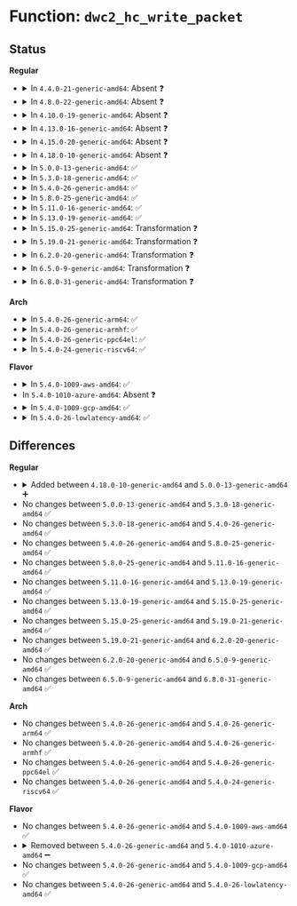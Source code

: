 # Function: <code>dwc2_hc_write_packet</code>

## Status
<b>Regular</b>
<ul>
<li>
<details>
<summary>In <code>4.4.0-21-generic-amd64</code>: Absent ❓</summary>

```json
{
  "name": "dwc2_hc_write_packet",
  "collision_type": "Unique Static",
  "inline_type": "Selective",
  "funcs": [
    {
      "addr": 18446744071585274624,
      "name": "dwc2_hc_write_packet",
      "external": false,
      "loc": "drivers/usb/dwc2/core.c:1629",
      "file": "drivers/usb/dwc2/core.c",
      "inline": "not declared, inlined",
      "caller_inline": [],
      "caller_func": [
        "drivers/usb/dwc2/core.c:dwc2_hc_continue_transfer",
        "drivers/usb/dwc2/core.c:dwc2_hc_start_transfer"
      ]
    }
  ],
  "symbols": [
    {
      "addr": 18446744071585274624,
      "name": "dwc2_hc_write_packet.isra.7",
      "section": ".text",
      "bind": "STB_LOCAL",
      "size": 172
    }
  ]
}
```
</details>
</li>
<li>
<details>
<summary>In <code>4.8.0-22-generic-amd64</code>: Absent ❓</summary>

```json
{
  "name": "dwc2_hc_write_packet",
  "collision_type": "Unique Static",
  "inline_type": "Selective",
  "funcs": [
    {
      "addr": 18446744071585686240,
      "name": "dwc2_hc_write_packet",
      "external": false,
      "loc": "drivers/usb/dwc2/hcd.c:1237",
      "file": "drivers/usb/dwc2/hcd.c",
      "inline": "not declared, inlined",
      "caller_inline": [],
      "caller_func": [
        "drivers/usb/dwc2/hcd.c:dwc2_hc_continue_transfer",
        "drivers/usb/dwc2/hcd.c:dwc2_hc_start_transfer"
      ]
    }
  ],
  "symbols": [
    {
      "addr": 18446744071585686240,
      "name": "dwc2_hc_write_packet.isra.26",
      "section": ".text",
      "bind": "STB_LOCAL",
      "size": 169
    }
  ]
}
```
</details>
</li>
<li>
<details>
<summary>In <code>4.10.0-19-generic-amd64</code>: Absent ❓</summary>

```json
{
  "name": "dwc2_hc_write_packet",
  "collision_type": "Unique Static",
  "inline_type": "Selective",
  "funcs": [
    {
      "addr": 18446744071585875232,
      "name": "dwc2_hc_write_packet",
      "external": false,
      "loc": "drivers/usb/dwc2/hcd.c:1267",
      "file": "drivers/usb/dwc2/hcd.c",
      "inline": "not declared, inlined",
      "caller_inline": [],
      "caller_func": [
        "drivers/usb/dwc2/hcd.c:dwc2_hc_continue_transfer",
        "drivers/usb/dwc2/hcd.c:dwc2_hc_start_transfer"
      ]
    }
  ],
  "symbols": [
    {
      "addr": 18446744071585875232,
      "name": "dwc2_hc_write_packet.isra.28",
      "section": ".text",
      "bind": "STB_LOCAL",
      "size": 169
    }
  ]
}
```
</details>
</li>
<li>
<details>
<summary>In <code>4.13.0-16-generic-amd64</code>: Absent ❓</summary>

```json
{
  "name": "dwc2_hc_write_packet",
  "collision_type": "Unique Static",
  "inline_type": "Selective",
  "funcs": [
    {
      "addr": 18446744071585958064,
      "name": "dwc2_hc_write_packet",
      "external": false,
      "loc": "drivers/usb/dwc2/hcd.c:1284",
      "file": "drivers/usb/dwc2/hcd.c",
      "inline": "not declared, inlined",
      "caller_inline": [],
      "caller_func": [
        "drivers/usb/dwc2/hcd.c:dwc2_hc_continue_transfer",
        "drivers/usb/dwc2/hcd.c:dwc2_hc_start_transfer"
      ]
    }
  ],
  "symbols": [
    {
      "addr": 18446744071585958064,
      "name": "dwc2_hc_write_packet.isra.31",
      "section": ".text",
      "bind": "STB_LOCAL",
      "size": 169
    }
  ]
}
```
</details>
</li>
<li>
<details>
<summary>In <code>4.15.0-20-generic-amd64</code>: Absent ❓</summary>

```json
{
  "name": "dwc2_hc_write_packet",
  "collision_type": "Unique Static",
  "inline_type": "Selective",
  "funcs": [
    {
      "addr": 18446744071586401712,
      "name": "dwc2_hc_write_packet",
      "external": false,
      "loc": "drivers/usb/dwc2/hcd.c:1290",
      "file": "drivers/usb/dwc2/hcd.c",
      "inline": "not declared, inlined",
      "caller_inline": [],
      "caller_func": [
        "drivers/usb/dwc2/hcd.c:dwc2_hc_continue_transfer",
        "drivers/usb/dwc2/hcd.c:dwc2_hc_start_transfer"
      ]
    }
  ],
  "symbols": [
    {
      "addr": 18446744071586401712,
      "name": "dwc2_hc_write_packet.isra.31",
      "section": ".text",
      "bind": "STB_LOCAL",
      "size": 169
    }
  ]
}
```
</details>
</li>
<li>
<details>
<summary>In <code>4.18.0-10-generic-amd64</code>: Absent ❓</summary>

```json
{
  "name": "dwc2_hc_write_packet",
  "collision_type": "Unique Static",
  "inline_type": "Selective",
  "funcs": [
    {
      "addr": 18446744071586659072,
      "name": "dwc2_hc_write_packet",
      "external": false,
      "loc": "drivers/usb/dwc2/hcd.c:1325",
      "file": "drivers/usb/dwc2/hcd.c",
      "inline": "not declared, inlined",
      "caller_inline": [],
      "caller_func": [
        "drivers/usb/dwc2/hcd.c:dwc2_hc_continue_transfer",
        "drivers/usb/dwc2/hcd.c:dwc2_hc_start_transfer"
      ]
    }
  ],
  "symbols": [
    {
      "addr": 18446744071586659072,
      "name": "dwc2_hc_write_packet.isra.33",
      "section": ".text",
      "bind": "STB_LOCAL",
      "size": 169
    }
  ]
}
```
</details>
</li>
<li>
<details>
<summary>In <code>5.0.0-13-generic-amd64</code>: ✅</summary>

```c
void dwc2_hc_write_packet(struct dwc2_hsotg * hsotg, struct dwc2_host_chan * chan)
```

```json
{
  "name": "dwc2_hc_write_packet",
  "collision_type": "Unique Static",
  "inline_type": "No",
  "funcs": [
    {
      "addr": 18446744071586809552,
      "name": "dwc2_hc_write_packet",
      "external": false,
      "loc": "drivers/usb/dwc2/hcd.c:1318",
      "file": "drivers/usb/dwc2/hcd.c",
      "inline": "seen, unknown",
      "caller_inline": [],
      "caller_func": [
        "drivers/usb/dwc2/hcd.c:dwc2_hc_continue_transfer",
        "drivers/usb/dwc2/hcd.c:dwc2_hc_start_transfer"
      ]
    }
  ],
  "symbols": [
    {
      "addr": 18446744071586809552,
      "name": "dwc2_hc_write_packet",
      "section": ".text",
      "bind": "STB_LOCAL",
      "size": 218
    }
  ]
}
```
</details>
</li>
<li>
<details>
<summary>In <code>5.3.0-18-generic-amd64</code>: ✅</summary>

```c
void dwc2_hc_write_packet(struct dwc2_hsotg * hsotg, struct dwc2_host_chan * chan)
```

```json
{
  "name": "dwc2_hc_write_packet",
  "collision_type": "Unique Static",
  "inline_type": "No",
  "funcs": [
    {
      "addr": 18446744071587068256,
      "name": "dwc2_hc_write_packet",
      "external": false,
      "loc": "drivers/usb/dwc2/hcd.c:1128",
      "file": "drivers/usb/dwc2/hcd.c",
      "inline": "seen, unknown",
      "caller_inline": [],
      "caller_func": [
        "drivers/usb/dwc2/hcd.c:dwc2_hc_continue_transfer",
        "drivers/usb/dwc2/hcd.c:dwc2_hc_start_transfer"
      ]
    }
  ],
  "symbols": [
    {
      "addr": 18446744071587068256,
      "name": "dwc2_hc_write_packet",
      "section": ".text",
      "bind": "STB_LOCAL",
      "size": 218
    }
  ]
}
```
</details>
</li>
<li>
<details>
<summary>In <code>5.4.0-26-generic-amd64</code>: ✅</summary>

```c
void dwc2_hc_write_packet(struct dwc2_hsotg * hsotg, struct dwc2_host_chan * chan)
```

```json
{
  "name": "dwc2_hc_write_packet",
  "collision_type": "Unique Static",
  "inline_type": "No",
  "funcs": [
    {
      "addr": 18446744071587268592,
      "name": "dwc2_hc_write_packet",
      "external": false,
      "loc": "drivers/usb/dwc2/hcd.c:1128",
      "file": "drivers/usb/dwc2/hcd.c",
      "inline": "seen, unknown",
      "caller_inline": [],
      "caller_func": [
        "drivers/usb/dwc2/hcd.c:dwc2_hc_continue_transfer",
        "drivers/usb/dwc2/hcd.c:dwc2_hc_start_transfer"
      ]
    }
  ],
  "symbols": [
    {
      "addr": 18446744071587268592,
      "name": "dwc2_hc_write_packet",
      "section": ".text",
      "bind": "STB_LOCAL",
      "size": 218
    }
  ]
}
```
</details>
</li>
<li>
<details>
<summary>In <code>5.8.0-25-generic-amd64</code>: ✅</summary>

```c
void dwc2_hc_write_packet(struct dwc2_hsotg * hsotg, struct dwc2_host_chan * chan)
```

```json
{
  "name": "dwc2_hc_write_packet",
  "collision_type": "Unique Static",
  "inline_type": "No",
  "funcs": [
    {
      "addr": 18446744071588123920,
      "name": "dwc2_hc_write_packet",
      "external": false,
      "loc": "drivers/usb/dwc2/hcd.c:1128",
      "file": "drivers/usb/dwc2/hcd.c",
      "inline": "seen, unknown",
      "caller_inline": [],
      "caller_func": [
        "drivers/usb/dwc2/hcd.c:dwc2_hc_continue_transfer",
        "drivers/usb/dwc2/hcd.c:dwc2_hc_start_transfer"
      ]
    }
  ],
  "symbols": [
    {
      "addr": 18446744071588123920,
      "name": "dwc2_hc_write_packet",
      "section": ".text",
      "bind": "STB_LOCAL",
      "size": 226
    }
  ]
}
```
</details>
</li>
<li>
<details>
<summary>In <code>5.11.0-16-generic-amd64</code>: ✅</summary>

```c
void dwc2_hc_write_packet(struct dwc2_hsotg * hsotg, struct dwc2_host_chan * chan)
```

```json
{
  "name": "dwc2_hc_write_packet",
  "collision_type": "Unique Static",
  "inline_type": "No",
  "funcs": [
    {
      "addr": 18446744071588164704,
      "name": "dwc2_hc_write_packet",
      "external": false,
      "loc": "drivers/usb/dwc2/hcd.c:1128",
      "file": "drivers/usb/dwc2/hcd.c",
      "inline": "seen, unknown",
      "caller_inline": [],
      "caller_func": [
        "drivers/usb/dwc2/hcd.c:dwc2_hc_continue_transfer",
        "drivers/usb/dwc2/hcd.c:dwc2_hc_start_transfer"
      ]
    }
  ],
  "symbols": [
    {
      "addr": 18446744071588164704,
      "name": "dwc2_hc_write_packet",
      "section": ".text",
      "bind": "STB_LOCAL",
      "size": 226
    }
  ]
}
```
</details>
</li>
<li>
<details>
<summary>In <code>5.13.0-19-generic-amd64</code>: ✅</summary>

```c
void dwc2_hc_write_packet(struct dwc2_hsotg * hsotg, struct dwc2_host_chan * chan)
```

```json
{
  "name": "dwc2_hc_write_packet",
  "collision_type": "Unique Static",
  "inline_type": "No",
  "funcs": [
    {
      "addr": 18446744071588046640,
      "name": "dwc2_hc_write_packet",
      "external": false,
      "loc": "drivers/usb/dwc2/hcd.c:1126",
      "file": "drivers/usb/dwc2/hcd.c",
      "inline": "seen, unknown",
      "caller_inline": [],
      "caller_func": [
        "drivers/usb/dwc2/hcd.c:dwc2_hc_continue_transfer",
        "drivers/usb/dwc2/hcd.c:dwc2_hc_start_transfer"
      ]
    }
  ],
  "symbols": [
    {
      "addr": 18446744071588046640,
      "name": "dwc2_hc_write_packet",
      "section": ".text",
      "bind": "STB_LOCAL",
      "size": 226
    }
  ]
}
```
</details>
</li>
<li>
<details>
<summary>In <code>5.15.0-25-generic-amd64</code>: Transformation ❓</summary>

```c
void dwc2_hc_write_packet(struct dwc2_hsotg * hsotg, struct dwc2_host_chan * chan)
```

```json
{
  "name": "dwc2_hc_write_packet",
  "collision_type": "Unique Static",
  "inline_type": "No",
  "funcs": [
    {
      "addr": 0,
      "name": "dwc2_hc_write_packet",
      "external": false,
      "loc": "drivers/usb/dwc2/hcd.c:1126",
      "file": "drivers/usb/dwc2/hcd.c",
      "inline": "seen, unknown",
      "caller_inline": [],
      "caller_func": [
        "drivers/usb/dwc2/hcd.c:dwc2_hc_continue_transfer",
        "drivers/usb/dwc2/hcd.c:dwc2_hc_start_transfer"
      ]
    }
  ],
  "symbols": [
    {
      "addr": 18446744071588671424,
      "name": "dwc2_hc_write_packet",
      "section": ".text",
      "bind": "STB_LOCAL",
      "size": 301
    },
    {
      "addr": 18446744071592585307,
      "name": "dwc2_hc_write_packet.cold",
      "section": ".text",
      "bind": "STB_LOCAL",
      "size": 82
    }
  ]
}
```
</details>
</li>
<li>
<details>
<summary>In <code>5.19.0-21-generic-amd64</code>: Transformation ❓</summary>

```c
void dwc2_hc_write_packet(struct dwc2_hsotg * hsotg, struct dwc2_host_chan * chan)
```

```json
{
  "name": "dwc2_hc_write_packet",
  "collision_type": "Unique Static",
  "inline_type": "No",
  "funcs": [
    {
      "addr": 0,
      "name": "dwc2_hc_write_packet",
      "external": false,
      "loc": "drivers/usb/dwc2/hcd.c:1122",
      "file": "drivers/usb/dwc2/hcd.c",
      "inline": "seen, unknown",
      "caller_inline": [],
      "caller_func": [
        "drivers/usb/dwc2/hcd.c:dwc2_hc_continue_transfer",
        "drivers/usb/dwc2/hcd.c:dwc2_hc_start_transfer"
      ]
    }
  ],
  "symbols": [
    {
      "addr": 18446744071590089760,
      "name": "dwc2_hc_write_packet",
      "section": ".text",
      "bind": "STB_LOCAL",
      "size": 325
    },
    {
      "addr": 18446744071594465688,
      "name": "dwc2_hc_write_packet.cold",
      "section": ".text",
      "bind": "STB_LOCAL",
      "size": 82
    }
  ]
}
```
</details>
</li>
<li>
<details>
<summary>In <code>6.2.0-20-generic-amd64</code>: Transformation ❓</summary>

```c
void dwc2_hc_write_packet(struct dwc2_hsotg * hsotg, struct dwc2_host_chan * chan)
```

```json
{
  "name": "dwc2_hc_write_packet",
  "collision_type": "Unique Static",
  "inline_type": "No",
  "funcs": [
    {
      "addr": 0,
      "name": "dwc2_hc_write_packet",
      "external": false,
      "loc": "drivers/usb/dwc2/hcd.c:1093",
      "file": "drivers/usb/dwc2/hcd.c",
      "inline": "seen, unknown",
      "caller_inline": [],
      "caller_func": [
        "drivers/usb/dwc2/hcd.c:dwc2_hc_continue_transfer",
        "drivers/usb/dwc2/hcd.c:dwc2_hc_start_transfer"
      ]
    }
  ],
  "symbols": [
    {
      "addr": 18446744071591700384,
      "name": "dwc2_hc_write_packet",
      "section": ".text",
      "bind": "STB_LOCAL",
      "size": 325
    },
    {
      "addr": 18446744071596282614,
      "name": "dwc2_hc_write_packet.cold",
      "section": ".text",
      "bind": "STB_LOCAL",
      "size": 82
    }
  ]
}
```
</details>
</li>
<li>
<details>
<summary>In <code>6.5.0-9-generic-amd64</code>: Transformation ❓</summary>

```c
void dwc2_hc_write_packet(struct dwc2_hsotg * hsotg, struct dwc2_host_chan * chan)
```

```json
{
  "name": "dwc2_hc_write_packet",
  "collision_type": "Unique Static",
  "inline_type": "No",
  "funcs": [
    {
      "addr": 0,
      "name": "dwc2_hc_write_packet",
      "external": false,
      "loc": "drivers/usb/dwc2/hcd.c:1093",
      "file": "drivers/usb/dwc2/hcd.c",
      "inline": "seen, unknown",
      "caller_inline": [],
      "caller_func": [
        "drivers/usb/dwc2/hcd.c:dwc2_hc_continue_transfer",
        "drivers/usb/dwc2/hcd.c:dwc2_hc_start_transfer"
      ]
    }
  ],
  "symbols": [
    {
      "addr": 18446744071592123760,
      "name": "dwc2_hc_write_packet",
      "section": ".text",
      "bind": "STB_LOCAL",
      "size": 325
    },
    {
      "addr": 18446744071596812489,
      "name": "dwc2_hc_write_packet.cold",
      "section": ".text",
      "bind": "STB_LOCAL",
      "size": 82
    }
  ]
}
```
</details>
</li>
<li>
<details>
<summary>In <code>6.8.0-31-generic-amd64</code>: Transformation ❓</summary>

```c
void dwc2_hc_write_packet(struct dwc2_hsotg * hsotg, struct dwc2_host_chan * chan)
```

```json
{
  "name": "dwc2_hc_write_packet",
  "collision_type": "Unique Static",
  "inline_type": "No",
  "funcs": [
    {
      "addr": 0,
      "name": "dwc2_hc_write_packet",
      "external": false,
      "loc": "drivers/usb/dwc2/hcd.c:1093",
      "file": "drivers/usb/dwc2/hcd.c",
      "inline": "seen, unknown",
      "caller_inline": [],
      "caller_func": [
        "drivers/usb/dwc2/hcd.c:dwc2_hc_continue_transfer",
        "drivers/usb/dwc2/hcd.c:dwc2_hc_start_transfer"
      ]
    }
  ],
  "symbols": [
    {
      "addr": 18446744071592864288,
      "name": "dwc2_hc_write_packet",
      "section": ".text",
      "bind": "STB_LOCAL",
      "size": 325
    },
    {
      "addr": 18446744071597736096,
      "name": "dwc2_hc_write_packet.cold",
      "section": ".text",
      "bind": "STB_LOCAL",
      "size": 82
    }
  ]
}
```
</details>
</li>
</ul>
<b>Arch</b>
<ul>
<li>
<details>
<summary>In <code>5.4.0-26-generic-arm64</code>: ✅</summary>

```c
void dwc2_hc_write_packet(struct dwc2_hsotg * hsotg, struct dwc2_host_chan * chan)
```

```json
{
  "name": "dwc2_hc_write_packet",
  "collision_type": "Unique Static",
  "inline_type": "No",
  "funcs": [
    {
      "addr": 18446603336500381864,
      "name": "dwc2_hc_write_packet",
      "external": false,
      "loc": "drivers/usb/dwc2/hcd.c:1128",
      "file": "drivers/usb/dwc2/hcd.c",
      "inline": "seen, unknown",
      "caller_inline": [],
      "caller_func": [
        "drivers/usb/dwc2/hcd.c:dwc2_hc_continue_transfer",
        "drivers/usb/dwc2/hcd.c:dwc2_hc_start_transfer"
      ]
    }
  ],
  "symbols": [
    {
      "addr": 18446603336500381864,
      "name": "dwc2_hc_write_packet",
      "section": ".text",
      "bind": "STB_LOCAL",
      "size": 332
    }
  ]
}
```
</details>
</li>
<li>
<details>
<summary>In <code>5.4.0-26-generic-armhf</code>: ✅</summary>

```c
void dwc2_hc_write_packet(struct dwc2_hsotg * hsotg, struct dwc2_host_chan * chan)
```

```json
{
  "name": "dwc2_hc_write_packet",
  "collision_type": "Unique Static",
  "inline_type": "No",
  "funcs": [
    {
      "addr": 3232838196,
      "name": "dwc2_hc_write_packet",
      "external": false,
      "loc": "drivers/usb/dwc2/hcd.c:1128",
      "file": "drivers/usb/dwc2/hcd.c",
      "inline": "seen, unknown",
      "caller_inline": [],
      "caller_func": [
        "drivers/usb/dwc2/hcd.c:dwc2_hc_continue_transfer",
        "drivers/usb/dwc2/hcd.c:dwc2_hc_start_transfer"
      ]
    }
  ],
  "symbols": [
    {
      "addr": 3232838196,
      "name": "dwc2_hc_write_packet",
      "section": ".text",
      "bind": "STB_LOCAL",
      "size": 340
    }
  ]
}
```
</details>
</li>
<li>
<details>
<summary>In <code>5.4.0-26-generic-ppc64el</code>: ✅</summary>

```c
void dwc2_hc_write_packet(struct dwc2_hsotg * hsotg, struct dwc2_host_chan * chan)
```

```json
{
  "name": "dwc2_hc_write_packet",
  "collision_type": "Unique Static",
  "inline_type": "No",
  "funcs": [
    {
      "addr": 13835058055293702976,
      "name": "dwc2_hc_write_packet",
      "external": false,
      "loc": "drivers/usb/dwc2/hcd.c:1128",
      "file": "drivers/usb/dwc2/hcd.c",
      "inline": "seen, unknown",
      "caller_inline": [],
      "caller_func": [
        "drivers/usb/dwc2/hcd.c:dwc2_hc_continue_transfer",
        "drivers/usb/dwc2/hcd.c:dwc2_hc_start_transfer"
      ]
    }
  ],
  "symbols": [
    {
      "addr": 13835058055293702976,
      "name": "dwc2_hc_write_packet",
      "section": ".text",
      "bind": "STB_LOCAL",
      "size": 396
    }
  ]
}
```
</details>
</li>
<li>
<details>
<summary>In <code>5.4.0-24-generic-riscv64</code>: ✅</summary>

```c
void dwc2_hc_write_packet(struct dwc2_hsotg * hsotg, struct dwc2_host_chan * chan)
```

```json
{
  "name": "dwc2_hc_write_packet",
  "collision_type": "Unique Static",
  "inline_type": "No",
  "funcs": [
    {
      "addr": 18446743936277267842,
      "name": "dwc2_hc_write_packet",
      "external": false,
      "loc": "drivers/usb/dwc2/hcd.c:1128",
      "file": "drivers/usb/dwc2/hcd.c",
      "inline": "seen, unknown",
      "caller_inline": [],
      "caller_func": [
        "drivers/usb/dwc2/hcd.c:dwc2_hc_continue_transfer",
        "drivers/usb/dwc2/hcd.c:dwc2_hc_start_transfer"
      ]
    }
  ],
  "symbols": [
    {
      "addr": 18446743936277267842,
      "name": "dwc2_hc_write_packet",
      "section": ".text",
      "bind": "STB_LOCAL",
      "size": 496
    }
  ]
}
```
</details>
</li>
</ul>
<b>Flavor</b>
<ul>
<li>
<details>
<summary>In <code>5.4.0-1009-aws-amd64</code>: ✅</summary>

```c
void dwc2_hc_write_packet(struct dwc2_hsotg * hsotg, struct dwc2_host_chan * chan)
```

```json
{
  "name": "dwc2_hc_write_packet",
  "collision_type": "Unique Static",
  "inline_type": "No",
  "funcs": [
    {
      "addr": 18446744071586974672,
      "name": "dwc2_hc_write_packet",
      "external": false,
      "loc": "drivers/usb/dwc2/hcd.c:1128",
      "file": "drivers/usb/dwc2/hcd.c",
      "inline": "seen, unknown",
      "caller_inline": [],
      "caller_func": [
        "drivers/usb/dwc2/hcd.c:dwc2_hc_continue_transfer",
        "drivers/usb/dwc2/hcd.c:dwc2_hc_start_transfer"
      ]
    }
  ],
  "symbols": [
    {
      "addr": 18446744071586974672,
      "name": "dwc2_hc_write_packet",
      "section": ".text",
      "bind": "STB_LOCAL",
      "size": 218
    }
  ]
}
```
</details>
</li>
<li>
In <code>5.4.0-1010-azure-amd64</code>: Absent ❓
</li>
<li>
<details>
<summary>In <code>5.4.0-1009-gcp-amd64</code>: ✅</summary>

```c
void dwc2_hc_write_packet(struct dwc2_hsotg * hsotg, struct dwc2_host_chan * chan)
```

```json
{
  "name": "dwc2_hc_write_packet",
  "collision_type": "Unique Static",
  "inline_type": "No",
  "funcs": [
    {
      "addr": 18446744071587223152,
      "name": "dwc2_hc_write_packet",
      "external": false,
      "loc": "drivers/usb/dwc2/hcd.c:1128",
      "file": "drivers/usb/dwc2/hcd.c",
      "inline": "seen, unknown",
      "caller_inline": [],
      "caller_func": [
        "drivers/usb/dwc2/hcd.c:dwc2_hc_continue_transfer",
        "drivers/usb/dwc2/hcd.c:dwc2_hc_start_transfer"
      ]
    }
  ],
  "symbols": [
    {
      "addr": 18446744071587223152,
      "name": "dwc2_hc_write_packet",
      "section": ".text",
      "bind": "STB_LOCAL",
      "size": 218
    }
  ]
}
```
</details>
</li>
<li>
<details>
<summary>In <code>5.4.0-26-lowlatency-amd64</code>: ✅</summary>

```c
void dwc2_hc_write_packet(struct dwc2_hsotg * hsotg, struct dwc2_host_chan * chan)
```

```json
{
  "name": "dwc2_hc_write_packet",
  "collision_type": "Unique Static",
  "inline_type": "No",
  "funcs": [
    {
      "addr": 18446744071587329920,
      "name": "dwc2_hc_write_packet",
      "external": false,
      "loc": "drivers/usb/dwc2/hcd.c:1128",
      "file": "drivers/usb/dwc2/hcd.c",
      "inline": "seen, unknown",
      "caller_inline": [],
      "caller_func": [
        "drivers/usb/dwc2/hcd.c:dwc2_hc_continue_transfer",
        "drivers/usb/dwc2/hcd.c:dwc2_hc_start_transfer"
      ]
    }
  ],
  "symbols": [
    {
      "addr": 18446744071587329920,
      "name": "dwc2_hc_write_packet",
      "section": ".text",
      "bind": "STB_LOCAL",
      "size": 218
    }
  ]
}
```
</details>
</li>
</ul>

## Differences
<b>Regular</b>
<ul>
<li>
<details>
<summary>Added between <code>4.18.0-10-generic-amd64</code> and <code>5.0.0-13-generic-amd64</code> ➕</summary>

```c
void dwc2_hc_write_packet(struct dwc2_hsotg * hsotg, struct dwc2_host_chan * chan)
```
</details>
</li>
<li>
No changes between <code>5.0.0-13-generic-amd64</code> and <code>5.3.0-18-generic-amd64</code> ✅
</li>
<li>
No changes between <code>5.3.0-18-generic-amd64</code> and <code>5.4.0-26-generic-amd64</code> ✅
</li>
<li>
No changes between <code>5.4.0-26-generic-amd64</code> and <code>5.8.0-25-generic-amd64</code> ✅
</li>
<li>
No changes between <code>5.8.0-25-generic-amd64</code> and <code>5.11.0-16-generic-amd64</code> ✅
</li>
<li>
No changes between <code>5.11.0-16-generic-amd64</code> and <code>5.13.0-19-generic-amd64</code> ✅
</li>
<li>
No changes between <code>5.13.0-19-generic-amd64</code> and <code>5.15.0-25-generic-amd64</code> ✅
</li>
<li>
No changes between <code>5.15.0-25-generic-amd64</code> and <code>5.19.0-21-generic-amd64</code> ✅
</li>
<li>
No changes between <code>5.19.0-21-generic-amd64</code> and <code>6.2.0-20-generic-amd64</code> ✅
</li>
<li>
No changes between <code>6.2.0-20-generic-amd64</code> and <code>6.5.0-9-generic-amd64</code> ✅
</li>
<li>
No changes between <code>6.5.0-9-generic-amd64</code> and <code>6.8.0-31-generic-amd64</code> ✅
</li>
</ul>
<b>Arch</b>
<ul>
<li>
No changes between <code>5.4.0-26-generic-amd64</code> and <code>5.4.0-26-generic-arm64</code> ✅
</li>
<li>
No changes between <code>5.4.0-26-generic-amd64</code> and <code>5.4.0-26-generic-armhf</code> ✅
</li>
<li>
No changes between <code>5.4.0-26-generic-amd64</code> and <code>5.4.0-26-generic-ppc64el</code> ✅
</li>
<li>
No changes between <code>5.4.0-26-generic-amd64</code> and <code>5.4.0-24-generic-riscv64</code> ✅
</li>
</ul>
<b>Flavor</b>
<ul>
<li>
No changes between <code>5.4.0-26-generic-amd64</code> and <code>5.4.0-1009-aws-amd64</code> ✅
</li>
<li>
<details>
<summary>Removed between <code>5.4.0-26-generic-amd64</code> and <code>5.4.0-1010-azure-amd64</code> ➖</summary>

```c
void dwc2_hc_write_packet(struct dwc2_hsotg * hsotg, struct dwc2_host_chan * chan)
```
</details>
</li>
<li>
No changes between <code>5.4.0-26-generic-amd64</code> and <code>5.4.0-1009-gcp-amd64</code> ✅
</li>
<li>
No changes between <code>5.4.0-26-generic-amd64</code> and <code>5.4.0-26-lowlatency-amd64</code> ✅
</li>
</ul>
